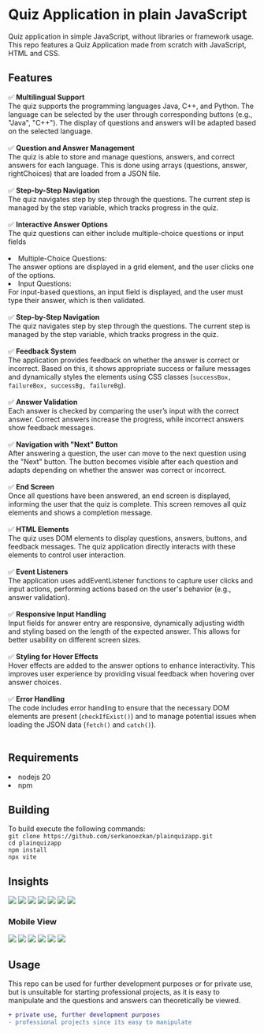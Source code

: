 <h1>Quiz Application in plain JavaScript</h1>
Quiz application in simple JavaScript, without libraries or framework usage. This repo features a Quiz Application made from scratch with JavaScript, HTML and CSS.

<h2>Features</h2>
✅ <b>Multilingual Support</b> <br> The quiz supports the programming languages Java, C++, and Python. The language can be selected by the user through corresponding buttons (e.g., "Java", "C++"). The display of questions and answers will be adapted based on the selected language.<br><br>
✅ <b>Question and Answer Management</b> <br> The quiz is able to store and manage questions, answers, and correct answers for each language. This is done using arrays (questions, answer, rightChoices) that are loaded from a JSON file. <br><br>
✅ <b>Step-by-Step Navigation</b> <br> The quiz navigates step by step through the questions. The current step is managed by the step variable, which tracks progress in the quiz. <br><br>
✅ <b>Interactive Answer Options</b><br> The quiz questions can either include multiple-choice questions or input fields<br><br>
<li>Multiple-Choice Questions:</li> The answer options are displayed in a grid element, and the user clicks one of the options. <br>
<li>Input Questions:</li>For input-based questions, an input field is displayed, and the user must type their answer, which is then validated. <br><br>
✅ <b>Step-by-Step Navigation</b> <br> The quiz navigates step by step through the questions. The current step is managed by the step variable, which tracks progress in the quiz. <br><br>
✅ <b>Feedback System</b> <br> The application provides feedback on whether the answer is correct or incorrect. Based on this, it shows appropriate success or failure messages and dynamically styles the elements using CSS classes (<code>successBox, failureBox, successBg, failureBg</code>). <br><br>
✅ <b>Answer Validation</b> <br> Each answer is checked by comparing the user’s input with the correct answer. Correct answers increase the progress, while incorrect answers show feedback messages. <br><br>
✅ <b>Navigation with "Next" Button</b> <br> After answering a question, the user can move to the next question using the "Next" button. The button becomes visible after each question and adapts depending on whether the answer was correct or incorrect. <br><br>
✅ <b>End Screen</b> <br> Once all questions have been answered, an end screen is displayed, informing the user that the quiz is complete. This screen removes all quiz elements and shows a completion message. <br><br>
✅ <b>HTML Elements</b> <br> The quiz uses DOM elements to display questions, answers, buttons, and feedback messages. The quiz application directly interacts with these elements to control user interaction. <br><br>
✅ <b>Event Listeners</b> <br> The application uses addEventListener functions to capture user clicks and input actions, performing actions based on the user's behavior (e.g., answer validation). <br><br>
✅ <b>Responsive Input Handling</b> <br> Input fields for answer entry are responsive, dynamically adjusting width and styling based on the length of the expected answer. This allows for better usability on different screen sizes. <br><br>
✅ <b>Styling for Hover Effects</b> <br> Hover effects are added to the answer options to enhance interactivity. This improves user experience by providing visual feedback when hovering over answer choices. <br><br>
✅ <b>Error Handling</b> <br> The code includes error handling to ensure that the necessary DOM elements are present (<code>checkIfExist()</code>) and to manage potential issues when loading the JSON data (<code>fetch()</code> and <code>catch()</code>). <br><br>

<h2>Requirements</h2>
<li>nodejs 20</li>
<li>npm</li>

<h2>Building</h2>
To build execute the following commands: <br>
<code>git clone https://github.com/serkanoezkan/plainquizapp.git
cd plainquizapp
npm install
npx vite
</code>

<h2>Insights</h2>
<img src="https://github.com/user-attachments/assets/d18f933b-9cbe-4547-99d9-8263bc7952bf"></img>
<img src="https://github.com/user-attachments/assets/28d65546-6a6c-426e-a8df-e8535ff90451"></img>
<img src="https://github.com/user-attachments/assets/d060a647-01a1-4c2c-8503-41ce044acb38"></img>
<img src="https://github.com/user-attachments/assets/da087743-b12b-471d-9622-a6db4fc324f1"></img>
<img src="https://github.com/user-attachments/assets/cac9bd8f-28e6-4d50-ad68-8aa2514599fc"></img>
<img src="https://github.com/user-attachments/assets/f750929e-6a98-4a64-8263-4a0e4d57d105"></img>
<img src="https://github.com/user-attachments/assets/ebb005e4-e832-4e01-a5b1-895836cf5071"></img>
<h3>Mobile View</h3>
<img src="https://github.com/user-attachments/assets/baa26770-bdfa-4679-b1cb-7cf7356a074d">
<img src="https://github.com/user-attachments/assets/162ceb74-4bc9-4e5b-872f-98e9cedad846">
<img src="https://github.com/user-attachments/assets/9c1c575f-c366-4ed7-9df0-16095bc20218">
<img src="https://github.com/user-attachments/assets/a09ebb47-11f3-4012-ba6c-0a4219541633">
<img src="https://github.com/user-attachments/assets/84bf87bc-7c68-4bb5-8d98-ea6c6c78b425">
<img src="https://github.com/user-attachments/assets/0ae4a598-48ef-4559-aa9b-d17bf37bbf1b">

<h2>Usage</h2>
This repo can be used for further development purposes or for private use, but is unsuitable for starting professional projects</span>, as it is easy to manipulate and the questions and answers can theoretically be viewed.

````diff
+ private use, further development purposes
- professional projects since its easy to manipulate

